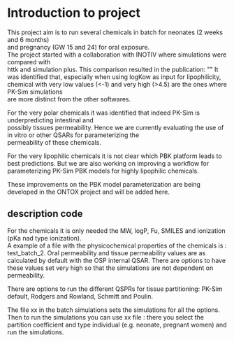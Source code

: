 # Introduction to project

This project aim is to run several chemicals in batch for neonates (2 weeks and 6 months)<br /> 
and pregnancy (GW 15 and 24) for oral exposure.   
The project started with a collaboration with INOTIV where simulations were compared with <br />
httk and simulation plus.
This comparison resulted in the publication: ""
It was identified that, especially when using logKow as input for lipophilicity, <br />
chemical with very low values (<-1) and very high (>4.5) are the ones where PK-Sim simulations <br />
are more distinct from the other softwares.

For the very polar chemicals it was identified that indeed PK-Sim is underpredicting intestinal and<br />
possibly tissues permeability.
Hence we are currently evaluating the use of in vitro or other QSARs for parameterizing the <br />
permeability of these chemicals. 

For the very lipophilic chemicals it is not clear which PBK platform leads to best predictions.
But we are also working on improving a workflow for parameterizing PK-Sim PBK models for highly lipophilic chemicals.

These improvements on the PBK model parameterization are being developed in the ONTOX project and will be added here. 

## description code
For the chemicals it is only needed the MW, logP, Fu, SMILES and ionization (pKa nad type ionization). <br />
A example of a file with the physicochemical properties of the chemicals is :  test_batch_2.
Oral permeability and tissue permeability values are as calculated by default with the OSP internal QSAR. 
There are options to have these values set very high so that the simulations are not dependent on permeability. 

There are options to run the different QSPRs for tissue partitioning: 
PK-Sim default, Rodgers and Rowland, Schmitt and Poulin. 

The file xx in the batch simulations sets the simulations for all the options. 
Then to run the simulations you can use xx file :
there you select the partition coefficient and type individual (e.g. neonate, pregnant women) and run the simulations.
 


